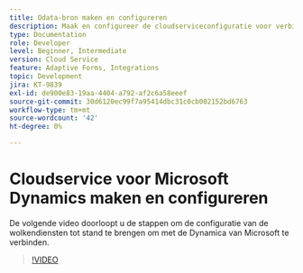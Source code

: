 ```yaml
---
title: Odata-bron maken en configureren
description: Maak en configureer de cloudserviceconfiguratie voor verbinding met Microsoft Dynamics.
type: Documentation
role: Developer
level: Beginner, Intermediate
version: Cloud Service
feature: Adaptive Forms, Integrations
topic: Development
jira: KT-9839
exl-id: de900e83-19aa-4404-a792-af2c6a58eeef
source-git-commit: 30d6120ec99f7a95414dbc31c0cb002152bd6763
workflow-type: tm+mt
source-wordcount: '42'
ht-degree: 0%

---
```


# Cloudservice voor Microsoft Dynamics maken en configureren


De volgende video doorloopt u de stappen om de configuratie van de wolkendiensten tot stand te brengen om met de Dynamica van Microsoft te verbinden.

>[!VIDEO](https://video.tv.adobe.com/v/340758?quality=12&learn=on)
